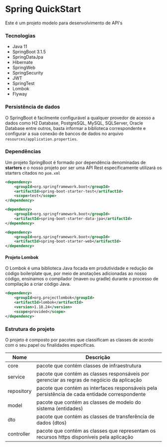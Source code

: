 # Spring QuickStart

Este é um projeto modelo para desenvolvimento de API's

### Tecnologias

- Java 11
- SpringBoot 3.1.5
- SpringDataJpa
- Hibernate
- SpringWeb
- SpringSecurity
- JWT
- SpringTest
- Lombok
- Flyway

### Persistência de dados

O SpringBoot é facilmente configurável a qualquer provedor de acesso a dados como H2 Database, PostgreSQL, MySQL, SQLServer, Oracle Database entre outros, basta informar a biblioteca correspondente e configurar a sua conexão de bancos de dados no arquivo `resources/application.properties`.

### Dependências

Um projeto SpringBoot é formado por dependência denominadas de **starters** e o nosso projeto por ser uma API Rest especificamente utilizará os starters citados no `pom.xml`

```xml
<dependency>
    <groupId>org.springframework.boot</groupId>
    <artifactId>spring-boot-starter-test</artifactId>
    <scope>test</scope>
</dependency>

<dependency>
    <groupId>org.springframework.boot</groupId>
    <artifactId>spring-boot-starter-data-jpa</artifactId>
</dependency>

<dependency>
    <groupId>org.springframework.boot</groupId>
    <artifactId>spring-boot-starter-web</artifactId>
</dependency>
```

#### Projeto Lombok

O Lombok é uma biblioteca Java focada em produtividade e redução de código boilerplate que, por meio de anotações adicionadas ao nosso código, ensinamos o compilador (maven ou gradle) durante o processo de compilação a criar código Java.

```xml
<dependency>
    <groupId>org.projectlombok</groupId>
    <artifactId>lombok</artifactId>
    <version>1.18.24</version>
    <scope>provided</scope>
</dependency>
```

### Estrutura do projeto

O projeto é composto por pacotes que classificam as classes de acordo com o seu papel ou finalidades específicas.

| Nome       | Descrição                                                                                      |
| ---------- | ---------------------------------------------------------------------------------------------- |
| core       | pacote que contém classes de infraestrutura                                                    |
| service    | pacote que contém as classes responsáveis por gerenciar as regras de negóicio da aplicação     |
| repository | pacote que contém as interfaces responsáveis pela persistência de cada entidade correspondente |
| model      | pacote que contém as classes de modelo do sistema (entidades)                                  |
| dto        | pacote que contém as classes de transferência de dados (dtos)                                  |
| controller | pacote que contém as classes que representam os recursos https disponíveis pela aplicação      |
